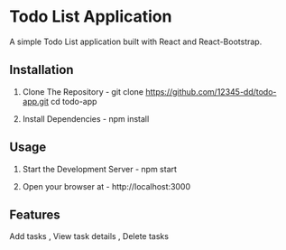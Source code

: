 # Todo List Application

A simple Todo List application built with React and React-Bootstrap.

## Installation

1) Clone The Repository -
   git clone https://github.com/12345-dd/todo-app.git
   cd todo-app

2) Install Dependencies -
   npm install

## Usage

1) Start the Development Server -
   npm start

2) Open your browser at -
   http://localhost:3000

## Features

Add tasks ,
View task details , 
Delete tasks
